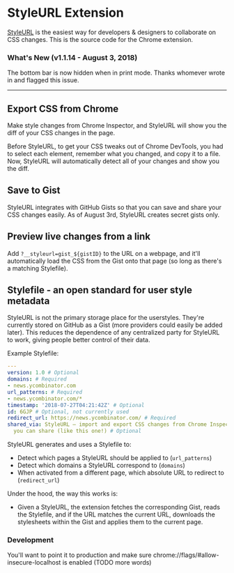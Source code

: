# StyleURL Extension

[StyleURL](https://www.styleurl.app) is the easiest way for developers & designers to collaborate on CSS changes. This is the source code for the Chrome extension.

### What's New (v1.1.14 - August 3, 2018)

The bottom bar is now hidden when in print mode. Thanks whomever wrote in and flagged this issue.

---
  
## Export CSS from Chrome

Make style changes from Chrome Inspector, and StyleURL will show you the diff of your CSS changes in the page.

Before StyleURL, to get your CSS tweaks out of Chrome DevTools, you had to select each element, remember what you changed, and copy it to a file. Now, StyleURL will automatically detect all of your changes and show you the diff.

## Save to Gist

StyleURL integrates with GitHub Gists so that you can save and share your CSS changes easily. As of August 3rd, StyleURL creates secret gists only.

## Preview live changes from a link

Add `?__styleurl=gist_${gistID}` to the URL on a webpage, and it'll automatically load the CSS from the Gist onto that page (so long as there's a matching Stylefile).

## Stylefile - an open standard for user style metadata

StyleURL is not the primary storage place for the userstyles. They're currently stored on GitHub as a Gist (more providers could easily be added later). This reduces the dependence of any centralized party for StyleURL to work, giving people better control of their data.

Example Stylefile:

```yaml
---
version: 1.0 # Optional
domains: # Required
- news.ycombinator.com
url_patterns: # Required
- news.ycombinator.com/*
timestamp: '2018-07-27T04:21:42Z' # Optional
id: 6GJP # Optional, not currently used
redirect_url: https://news.ycombinator.com/ # Required
shared_via: StyleURL – import and export CSS changes from Chrome Inspector to a Gist
  you can share (like this one!) # Optional
```

StyleURL generates and uses a Stylefile to:

- Detect which pages a StyleURL should be applied to (`url_patterns`)
- Detect which domains a StyleURL correspond to (`domains`)
- When activated from a different page, which absolute URL to redirect to (`redirect_url`)

Under the hood, the way this works is:

- Given a StyleURL, the extension fetches the corresponding Gist, reads the Stylefile, and if the URL matches the current URL, downloads the stylesheets within the Gist and applies them to the current page.

### Development

You'll want to point it to production and make sure chrome://flags/#allow-insecure-localhost is enabled (TODO more words)

